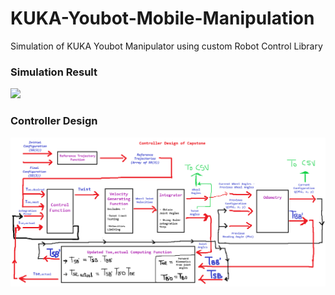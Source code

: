 # KUKA-Youbot-Mobile-Manipulation

Simulation of KUKA Youbot Manipulator using custom Robot Control Library

### Simulation Result
![](https://github.com/Shrav108/KUKA-Youbot-Mobile-Manipulation/blob/main/Pictures/kuka_manipulation.gif)



### Controller Design
![](https://github.com/Shrav108/KUKA-Youbot-Mobile-Manipulation/blob/main/Pictures/Controller.png)

